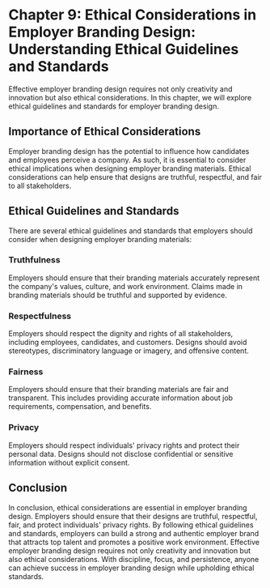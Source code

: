 Chapter 9: Ethical Considerations in Employer Branding Design: Understanding Ethical Guidelines and Standards
=============================================================================================================

Effective employer branding design requires not only creativity and innovation but also ethical considerations. In this chapter, we will explore ethical guidelines and standards for employer branding design.

Importance of Ethical Considerations
------------------------------------

Employer branding design has the potential to influence how candidates and employees perceive a company. As such, it is essential to consider ethical implications when designing employer branding materials. Ethical considerations can help ensure that designs are truthful, respectful, and fair to all stakeholders.

Ethical Guidelines and Standards
--------------------------------

There are several ethical guidelines and standards that employers should consider when designing employer branding materials:

### Truthfulness

Employers should ensure that their branding materials accurately represent the company's values, culture, and work environment. Claims made in branding materials should be truthful and supported by evidence.

### Respectfulness

Employers should respect the dignity and rights of all stakeholders, including employees, candidates, and customers. Designs should avoid stereotypes, discriminatory language or imagery, and offensive content.

### Fairness

Employers should ensure that their branding materials are fair and transparent. This includes providing accurate information about job requirements, compensation, and benefits.

### Privacy

Employers should respect individuals' privacy rights and protect their personal data. Designs should not disclose confidential or sensitive information without explicit consent.

Conclusion
----------

In conclusion, ethical considerations are essential in employer branding design. Employers should ensure that their designs are truthful, respectful, fair, and protect individuals' privacy rights. By following ethical guidelines and standards, employers can build a strong and authentic employer brand that attracts top talent and promotes a positive work environment. Effective employer branding design requires not only creativity and innovation but also ethical considerations. With discipline, focus, and persistence, anyone can achieve success in employer branding design while upholding ethical standards.
